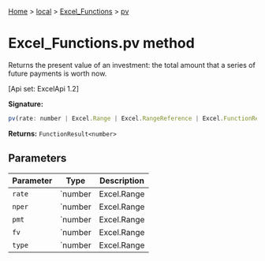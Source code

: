 [Home](./index) &gt; [local](local.md) &gt; [Excel\_Functions](local.excel_functions.md) &gt; [pv](local.excel_functions.pv.md)

# Excel\_Functions.pv method

Returns the present value of an investment: the total amount that a series of future payments is worth now. 

 \[Api set: ExcelApi 1.2\]

**Signature:**
```javascript
pv(rate: number | Excel.Range | Excel.RangeReference | Excel.FunctionResult<any>, nper: number | Excel.Range | Excel.RangeReference | Excel.FunctionResult<any>, pmt: number | Excel.Range | Excel.RangeReference | Excel.FunctionResult<any>, fv?: number | Excel.Range | Excel.RangeReference | Excel.FunctionResult<any>, type?: number | Excel.Range | Excel.RangeReference | Excel.FunctionResult<any>): FunctionResult<number>;
```
**Returns:** `FunctionResult<number>`

## Parameters

|  Parameter | Type | Description |
|  --- | --- | --- |
|  `rate` | `number | Excel.Range | Excel.RangeReference | Excel.FunctionResult<any>` |  |
|  `nper` | `number | Excel.Range | Excel.RangeReference | Excel.FunctionResult<any>` |  |
|  `pmt` | `number | Excel.Range | Excel.RangeReference | Excel.FunctionResult<any>` |  |
|  `fv` | `number | Excel.Range | Excel.RangeReference | Excel.FunctionResult<any>` |  |
|  `type` | `number | Excel.Range | Excel.RangeReference | Excel.FunctionResult<any>` |  |

